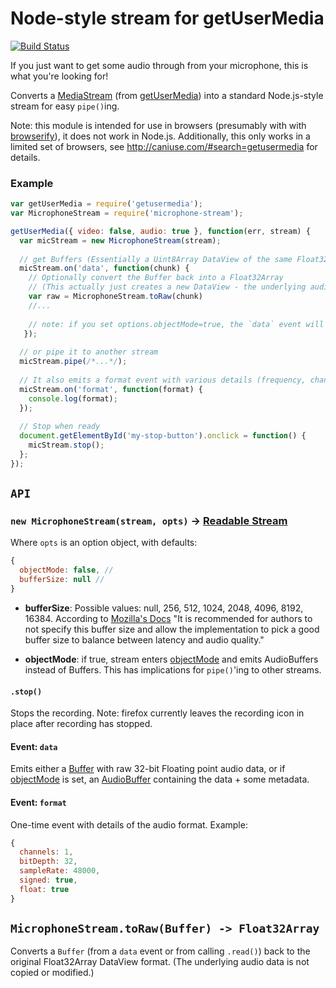 # Node-style stream for getUserMedia

[![Build Status](https://travis-ci.org/saebekassebil/microphone-stream.svg?branch=master)](https://travis-ci.org/saebekassebil/microphone-stream)

If you just want to get some audio through from your microphone, this is
what you're looking for!

Converts a [MediaStream](https://developer.mozilla.org/en-US/docs/Web/API/MediaStream) (from [getUserMedia](https://developer.mozilla.org/en-US/docs/Web/API/Navigator/getUserMedia)) into a standard Node.js-style stream for easy `pipe()`ing.

Note: this module is intended for use in browsers (presumably with with [browserify](http://browserify.org/)), 
it does not work in Node.js.
Additionally, this only works in a limited set of browsers, see http://caniuse.com/#search=getusermedia for details.


### Example

```js
var getUserMedia = require('getusermedia');
var MicrophoneStream = require('microphone-stream');

getUserMedia({ video: false, audio: true }, function(err, stream) {
  var micStream = new MicrophoneStream(stream);
  
  // get Buffers (Essentially a Uint8Array DataView of the same Float32 values)
  micStream.on('data', function(chunk) {
    // Optionally convert the Buffer back into a Float32Array
    // (This actually just creates a new DataView - the underlying audio data is not copied or modified.)
    var raw = MicrophoneStream.toRaw(chunk) 
    //...
    
    // note: if you set options.objectMode=true, the `data` event will output AudioBuffers instead of Buffers
   });
  
  // or pipe it to another stream
  micStream.pipe(/*...*/);
  
  // It also emits a format event with various details (frequency, channels, etc)
  micStream.on('format', function(format) {
    console.log(format);
  });
  
  // Stop when ready
  document.getElementById('my-stop-button').onclick = function() {
    micStream.stop();
  };
});
```

## `API`

### `new MicrophoneStream(stream, opts)` -> [Readable Stream](https://nodejs.org/api/stream.html)

Where `opts` is an option object, with defaults:
```js
{
  objectMode: false, // 
  bufferSize: null // 
}
```

* **bufferSize**: Possible values: null, 256, 512, 1024, 2048, 4096, 8192, 16384. According to [Mozilla's Docs](https://developer.mozilla.org/en-US/docs/Web/API/AudioContext/createScriptProcessor)
 "It is recommended for authors to not specify this buffer size and allow the implementation to pick a good buffer size 
  to balance between latency and audio quality."
  
* **objectMode**: if true, stream enters [objectMode] and emits AudioBuffers instead of Buffers. This has implications for `pipe()`'ing to other streams.

#### `.stop()` 

Stops the recording. 
Note: firefox currently leaves the recording icon in place after recording has stopped.

#### Event: `data`

Emits either a [Buffer] with raw 32-bit Floating point audio data, or if [objectMode] is set, an [AudioBuffer] containing the data + some metadata.

#### Event: `format`

One-time event with details of the audio format. Example:

```js
{
  channels: 1,
  bitDepth: 32,
  sampleRate: 48000,
  signed: true,
  float: true
}
```

## `MicrophoneStream.toRaw(Buffer) -> Float32Array`
  
Converts a `Buffer` (from a `data` event or from calling `.read()`) back to the original Float32Array DataView format. (The underlying audio data is not copied or modified.)

[AudioBuffer]: https://developer.mozilla.org/en-US/docs/Web/API/AudioBuffer
[Buffer]: https://nodejs.org/api/buffer.html
[objectMode]: https://nodejs.org/api/stream.html#stream_object_mode
